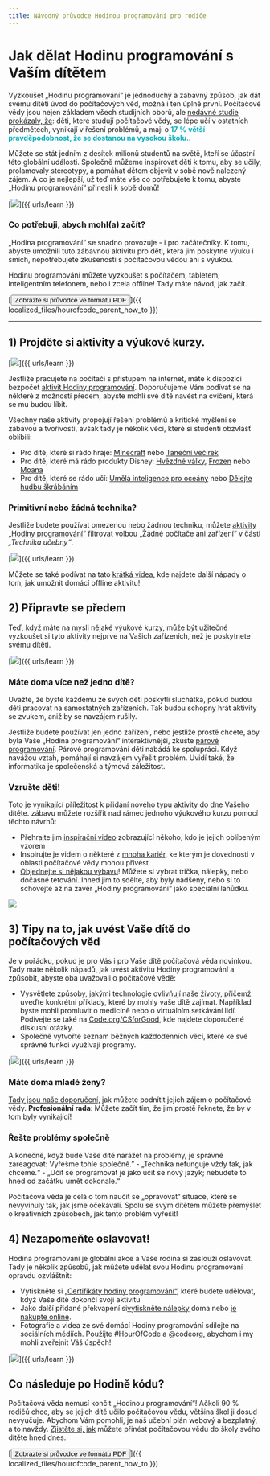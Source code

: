 ```yaml
---
title: Návodný průvodce Hodinou programování pro rodiče
---
```


# Jak dělat Hodinu programování s Vaším dítětem

Vyzkoušet „Hodinu programování“ je jednoduchý a zábavný způsob, jak dát svému dítěti úvod do počítačových věd, možná i ten úplně první. Počítačové vědy jsou nejen základem všech studijních oborů, ale [nedávné studie prokázaly, že](https://medium.com/@codeorg/cs-helps-students-outperform-in-school-college-and-workplace-66dd64a69536): děti, které studují počítačové vědy, se lépe učí v ostatních předmětech, vynikají v řešení problémů, a mají o <font color="00adbc"><b>17 % větší pravděpodobnost, že se dostanou na vysokou školu.</b></font>.

Můžete se stát jedním z desítek milionů studentů na světě, kteří se účastní této globální události. Společně můžeme inspirovat děti k tomu, aby se učily, prolamovaly stereotypy, a pomáhat dětem objevit v sobě nově nalezený zájem. A co je nejlepší, už teď máte vše co potřebujete k tomu, abyste „Hodinu programování“ přinesli k sobě domů!

[![](/images/fit-600/Marketing/mother-helping-her-daughter-use-a-laptop-4260325.jpg)]({{ urls/learn }})

<h3>Co potřebuji, abych mohl(a) začít?</h3>

„Hodina programování“ se snadno provozuje - i pro začátečníky. K tomu, abyste umožnili tuto zábavnou aktivitu pro děti, která jim poskytne výuku i smích, nepotřebujete zkušenosti s počítačovou vědou ani s výukou.

Hodinu programování můžete vyzkoušet s počítačem, tabletem, inteligentním telefonem, nebo i zcela offline! Tady máte návod, jak začít.

[<button>Zobrazte si průvodce ve formátu PDF</button>]({{ localized_files/hourofcode_parent_how_to }})

* * *

## 1) Projděte si aktivity a výukové kurzy.

[![](/images/fit-600/tutorials.png)]({{ urls/learn }})

Jestliže pracujete na počítači s přístupem na internet, máte k dispozici bezpočet [aktivit Hodiny programování](https://hourofcode.com/us/learn). Doporučujeme Vám podívat se na některé z možností předem, abyste mohli své dítě navést na cvičení, která se mu budou líbit.

Všechny naše aktivity propojují řešení problémů a kritické myšlení se zábavou a tvořivostí, avšak tady je několik věcí, které si studenti obzvlášť oblíbili:

- Pro dítě, které si rádo hraje: [Minecraft](https://code.org/minecraft) nebo [Taneční večírek](https://code.org/dance)
- Pro dítě, které má rádo produkty Disney: [Hvězdné války](https://code.org/starwars), [Frozen](https://studio.code.org/s/frozen/lessons/1/levels/1) nebo [Moana](https://partners.disney.com/hour-of-code?cds&cmp=vanity%7Cnatural%7Cus%7Cmoanahoc%7C)
- Pro dítě, které se rádo učí: [Umělá inteligence pro oceány](https://code.org/oceans) nebo [Dělejte hudbu škrábáním](https://scratch.mit.edu/projects/editor/?tutorial=music&utm_source=codeorg)

<h3>Primitivní nebo žádná technika?</h3>

Jestliže budete používat omezenou nebo žádnou techniku, můžete [aktivity „Hodiny programování“](https://hourofcode.com/us/learn) filtrovat volbou „Žádné počítače ani zařízení“ v části *„Technika učebny“*.

[![](/images/fit-500/Marketing/filtering-activities-hoc.jpg)]({{ urls/learn }})

Můžete se také podívat na tato [krátká videa,](https://www.youtube.com/playlist?list=PLzdnOPI1iJNcpfa4LtbaIl35gqir_5XUu) kde najdete další nápady o tom, jak umožnit domácí offline aktivitu!

## 2) Připravte se předem

Teď, když máte na mysli nějaké výukové kurzy, může být užitečné vyzkoušet si tyto aktivity nejprve na Vašich zařízeních, než je poskytnete svému dítěti.

[![](/images/fit-600/Marketing/father-and-children-looking-at-a-laptop-4260749.jpg)]({{ urls/learn }})

<h3>Máte doma více než jedno dítě?</h3>

Uvažte, že byste každému ze svých dětí poskytli sluchátka, pokud budou děti pracovat na samostatných zařízeních. Tak budou schopny hrát aktivity se zvukem, aniž by se navzájem rušily.

Jestliže budete používat jen jedno zařízení, nebo jestliže prostě chcete, aby byla Vaše „Hodina programování“ interaktivnější, zkuste [párové programování](https://www.youtube.com/watch?v=vgkahOzFH2Q). Párové programování děti nabádá ke spolupráci. Když navážou vztah, pomáhají si navzájem vyřešit problém. Uvidí také, že informatika je společenská a týmová záležitost.

<h3>Vzrušte děti! </h3>

Toto je vynikající příležitost k přidání nového typu aktivity do dne Vašeho dítěte. zábavu můžete rozšířit nad rámec jednoho výukového kurzu pomocí těchto návrhů:

- Přehrajte jim [inspirační video](https://www.youtube.com/playlist?list=PLzdnOPI1iJNcadqJAZnbDYShie4gLZQQJ) zobrazující někoho, kdo je jejich oblíbeným vzorem
- Inspirujte je videm o některé z [mnoha kariér,](https://www.youtube.com/playlist?list=PLzdnOPI1iJNfpD8i4Sx7U0y2MccnrNZuP) ke kterým je dovednosti v oblasti počítačové vědy mohou přivést
- [Objednejte si nějakou výbavu](https://store.code.org/)! Můžete si vybrat trička, nálepky, nebo dočasné tetování. Ihned jim to sdělte, aby byly nadšeny, nebo si to schovejte až na závěr „Hodiny programování“ jako speciální lahůdku. 

<a href="https://store.code.org/" target="_blank"><img src="/images/fit-500/Marketing/hourofcodestore.jpg"></a>

## 3) Tipy na to, jak uvést Vaše dítě do počítačových věd

Je v pořádku, pokud je pro Vás i pro Vaše dítě počítačová věda novinkou. Tady máte několik nápadů, jak uvést aktivitu Hodiny programování a způsobit, abyste oba uvažovali o počítačové vědě:

- Vysvětlete způsoby, jakými technologie ovlivňují naše životy, přičemž uveďte konkrétní příklady, které by mohly vaše dítě zajímat. Například byste mohli promluvit o medicíně nebo o virtuálním setkávání lidí. Podívejte se také na [Code.org/CSforGood](https://code.org/csforgood), kde najdete doporučené diskusní otázky.
- Společně vytvořte seznam běžných každodenních věcí, které ke své správné funkci využívají programy.

[![](/images/fit-600/Marketing/girl-sitting-on-sofa-while-using-tablet-computer-4144035.jpg)]({{ urls/learn }})

<h3>Máte doma mladé ženy?</h3>

<a href="https://code.org/girls">Tady jsou naše doporučení,</a> jak můžete podnítit jejich zájem o počítačové vědy. **Profesionální rada**: Můžete začít tím, že jim prostě řeknete, že by v tom byly vynikající!

<h3>Řešte problémy společně</h3>

A konečně, když bude Vaše dítě narážet na problémy, je správné zareagovat: Vyřešme tohle společně.” - „Technika nefunguje vždy tak, jak chceme.“ - „Učit se programovat je jako učit se nový jazyk; nebudete to hned od začátku umět dokonale.“

Počítačová věda je celá o tom naučit se „opravovat“ situace, které se nevyvinuly tak, jak jsme očekávali. Spolu se svým dítětem můžete přemýšlet o kreativních způsobech, jak tento problém vyřešit!

## 4) Nezapomeňte oslavovat!

Hodina programování je globální akce a Vaše rodina si zaslouží oslavovat. Tady je několik způsobů, jak můžete udělat svou Hodinu programování opravdu ozvláštnit:

- Vytiskněte si [„Certifikáty hodiny programování“,](https://staging.code.org/certificates) které budete udělovat, když Vaše dítě dokončí svoji aktivitu 
- Jako další přidané překvapení si[vytiskněte nálepky](https://staging.hourofcode.com/us/promote/resources#stickers) doma nebo [je nakupte online](https://store.code.org/). 
- Fotografie a videa ze své domácí Hodiny programování sdílejte na sociálních médiích. Použijte #HourOfCode a @codeorg, abychom i my mohli zveřejnit Váš úspěch!

[![](/images/fit-600/Marketing/g8TUlHzF.jpeg)]({{ urls/learn }})

<h2>Co následuje po Hodině kódu?</h2>

Počítačová věda nemusí končit „Hodinou programování“! Ačkoli 90 % rodičů chce, aby se jejich dítě učilo počítačovou vědu, většina škol ji dosud nevyučuje. Abychom Vám pomohli, je náš učební plán webový a bezplatný, a to navždy. [Zjistěte si, jak](https://code.org/yourschool) můžete přinést počítačovou vědu do školy svého dítěte hned dnes.

[<button>Zobrazte si průvodce ve formátu PDF</button>]({{ localized_files/hourofcode_parent_how_to }})